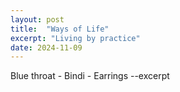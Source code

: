 ```yaml
---
layout: post
title:  "Ways of Life"
excerpt: "Living by practice"
date: 2024-11-09
---
```


Blue throat - Bindi - Earrings
--excerpt
